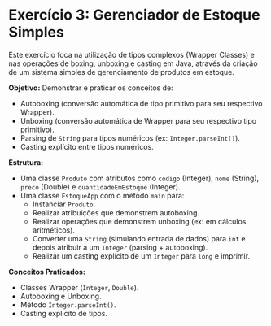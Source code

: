 # Exercício 3: Gerenciador de Estoque Simples

Este exercício foca na utilização de tipos complexos (Wrapper Classes) e nas operações de boxing, unboxing e casting em Java, através da criação de um sistema simples de gerenciamento de produtos em estoque.

**Objetivo:**
Demonstrar e praticar os conceitos de:
* Autoboxing (conversão automática de tipo primitivo para seu respectivo Wrapper).
* Unboxing (conversão automática de Wrapper para seu respectivo tipo primitivo).
* Parsing de `String` para tipos numéricos (ex: `Integer.parseInt()`).
* Casting explícito entre tipos numéricos.

**Estrutura:**
* Uma classe `Produto` com atributos como `codigo` (Integer), `nome` (String), `preco` (Double) e `quantidadeEmEstoque` (Integer).
* Uma classe `EstoqueApp` com o método `main` para:
    * Instanciar `Produto`.
    * Realizar atribuições que demonstrem autoboxing.
    * Realizar operações que demonstrem unboxing (ex: em cálculos aritméticos).
    * Converter uma `String` (simulando entrada de dados) para `int` e depois atribuir a um `Integer` (parsing + autoboxing).
    * Realizar um casting explícito de um `Integer` para `long` e imprimir.

**Conceitos Praticados:**
* Classes Wrapper (`Integer`, `Double`).
* Autoboxing e Unboxing.
* Método `Integer.parseInt()`.
* Casting explícito de tipos.